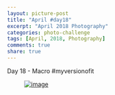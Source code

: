 ```yaml
---
layout: picture-post
title: "April #day18"
excerpt: "April 2018 Photography"
categories: photo-challenge
tags: [April, 2018, Photography]
comments: true
share: true
---
```

Day 18 - Macro #myversionofit


<figure>
	<a href="{{site.url}}/images/photo-challenge/april-2018/day18.jpeg"><img src="{{site.url}}/images/photo-challenge/april-2018/day18.jpeg" alt="image"></a>
</figure>

